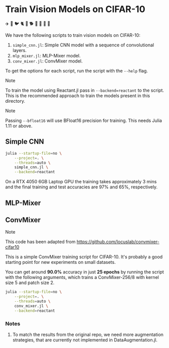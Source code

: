 # Train Vision Models on CIFAR-10

✈️ 🚗 🐦 🐈 🦌 🐕 🐸 🐎 🚢 🚚

We have the following scripts to train vision models on CIFAR-10:

1. `simple_cnn.jl`: Simple CNN model with a sequence of convolutional layers.
2. `mlp_mixer.jl`: MLP-Mixer model.
3. `conv_mixer.jl`: ConvMixer model.

To get the options for each script, run the script with the `--help` flag.

> [!NOTE]
> To train the model using Reactant.jl pass in `--backend=reactant` to the script. This is
> the recommended approach to train the models present in this directory.

> [!NOTE]
> Passing `--bfloat16` will use BFloat16 precision for training. This needs Julia 1.11 or
> above.

## Simple CNN

```bash
julia --startup-file=no \
    --project=. \
    --threads=auto \
    simple_cnn.jl \
    --backend=reactant
```

On a RTX 4050 6GB Laptop GPU the training takes approximately 3 mins and the final training
and test accuracies are 97% and 65%, respectively.

## MLP-Mixer

## ConvMixer

> [!NOTE]
> This code has been adapted from https://github.com/locuslab/convmixer-cifar10

This is a simple ConvMixer training script for CIFAR-10. It's probably a good starting point
for new experiments on small datasets.

You can get around **90.0%** accuracy in just **25 epochs** by running the script with the
following arguments, which trains a ConvMixer-256/8 with kernel size 5 and patch size 2.

```bash
julia --startup-file=no \
    --project=. \
    --threads=auto \
    conv_mixer.jl \
    --backend=reactant
```

### Notes

  1. To match the results from the original repo, we need more augmentation strategies, that
     are currently not implemented in DataAugmentation.jl.
